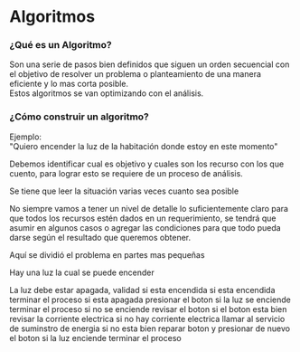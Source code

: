 # Algoritmos

### ¿Qué es un Algoritmo?

Son una serie de pasos bien definidos que siguen un orden secuencial con el objetivo de resolver un problema o planteamiento de una manera eficiente y lo mas corta posible.  
Estos algoritmos se van optimizando con el análisis.

### ¿Cómo construir un algoritmo?

Ejemplo:  
"Quiero encender la luz de la habitación donde estoy en este momento"

Debemos identificar cual es objetivo y cuales son los recurso con los que cuento, para lograr esto se requiere de un proceso de análisis.

Se tiene que leer la situación varias veces cuanto sea posible

No siempre vamos a tener un nivel de detalle lo suficientemente claro para que todos los recursos estén dados en un requerimiento, se tendrá que asumir en algunos casos o agregar las condiciones para que todo pueda darse según el resultado que queremos obtener.

Aquí se dividió el problema en partes mas pequeñas

Hay una luz la cual se puede encender

La luz debe estar apagada, validad si esta encendida
si esta encendida terminar el proceso
si esta apagada presionar el boton
si la luz se enciende terminar el proceso 
si no se enciende revisar el boton
si el boton esta bien revisar la corriente electrica
si no hay corriente electrica llamar al servicio de suminstro de energia
si no esta bien reparar boton y presionar de nuevo el boton
si la luz enciende terminar el proceso 






